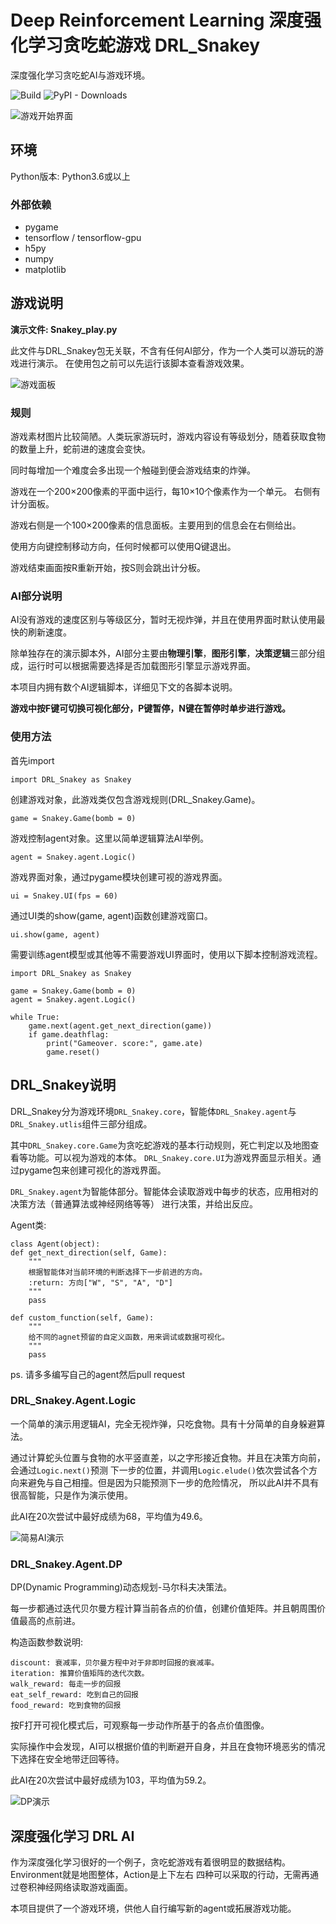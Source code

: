 # Deep Reinforcement Learning 深度强化学习贪吃蛇游戏 DRL_Snakey

深度强化学习贪吃蛇AI与游戏环境。

![Build](http://img.shields.io/travis/cstrikest/DRL_Snakey.svg)
![PyPI - Downloads](https://img.shields.io/pypi/dm/DRL_Snakey.svg)

![游戏开始界面](https://github.com/cstrikest/ML_Snakey/blob/master/images/gamestart_image.png?raw=true)

## 环境

Python版本: Python3.6或以上

### 外部依赖

* pygame
* tensorflow / tensorflow-gpu
* h5py
* numpy
* matplotlib

## 游戏说明

**演示文件: Snakey_play.py**

此文件与DRL_Snakey包无关联，不含有任何AI部分，作为一个人类可以游玩的游戏进行演示。
在使用包之前可以先运行该脚本查看游戏效果。

![游戏面板](https://github.com/cstrikest/ML_Snakey/blob/master/images/game_image.png?raw=true)

### 规则

游戏素材图片比较简陋。人类玩家游玩时，游戏内容设有等级划分，随着获取食物的数量上升，蛇前进的速度会变快。

同时每增加一个难度会多出现一个触碰到便会游戏结束的炸弹。

游戏在一个200×200像素的平面中运行，每10×10个像素作为一个单元。 右侧有计分面板。

游戏右侧是一个100×200像素的信息面板。主要用到的信息会在右侧给出。

使用方向键控制移动方向，任何时候都可以使用Q键退出。

游戏结束画面按R重新开始，按S则会跳出计分板。

### AI部分说明

AI没有游戏的速度区别与等级区分，暂时无视炸弹，并且在使用界面时默认使用最快的刷新速度。

除单独存在的演示脚本外，AI部分主要由**物理引擎**，**图形引擎**，**决策逻辑**三部分组成，运行时可以根据需要选择是否加载图形引擎显示游戏界面。

本项目内拥有数个AI逻辑脚本，详细见下文的各脚本说明。

**游戏中按F键可切换可视化部分，P键暂停，N键在暂停时单步进行游戏。**

### 使用方法

首先import

    import DRL_Snakey as Snakey
    
创建游戏对象，此游戏类仅包含游戏规则(DRL_Snakey.Game)。

    game = Snakey.Game(bomb = 0)
    
游戏控制agent对象。这里以简单逻辑算法AI举例。

    agent = Snakey.agent.Logic()
    
游戏界面对象，通过pygame模块创建可视的游戏界面。
    
    ui = Snakey.UI(fps = 60)
    
通过UI类的show(game, agent)函数创建游戏窗口。

    ui.show(game, agent)

需要训练agent模型或其他等不需要游戏UI界面时，使用以下脚本控制游戏流程。

    import DRL_Snakey as Snakey
    
    game = Snakey.Game(bomb = 0)
    agent = Snakey.agent.Logic()
    
    while True:
        game.next(agent.get_next_direction(game))
        if game.deathflag:
            print("Gameover. score:", game.ate)
            game.reset()
            
## DRL_Snakey说明

DRL_Snakey分为游戏环境`DRL_Snakey.core`，智能体`DRL_Snakey.agent`与`DRL_Snakey.utlis`组件三部分组成。

其中`DRL_Snakey.core.Game`为贪吃蛇游戏的基本行动规则，死亡判定以及地图查看等功能。可以视为游戏的本体。
`DRL_Snakey.core.UI`为游戏界面显示相关。通过pygame包来创建可视化的游戏界面。

`DRL_Snakey.agent`为智能体部分。智能体会读取游戏中每步的状态，应用相对的决策方法（普通算法或神经网络等等）
进行决策，并给出反应。

Agent类:

    class Agent(object):
	def get_next_direction(self, Game):
		"""
		根据智能体对当前环境的判断选择下一步前进的方向。
		:return: 方向["W", "S", "A", "D"]
		"""
		pass
	
	def custom_function(self, Game):
		"""
		给不同的agnet预留的自定义函数，用来调试或数据可视化。
		"""
		pass

ps. 请多多编写自己的agent然后pull request

### DRL_Snakey.Agent.Logic

一个简单的演示用逻辑AI，完全无视炸弹，只吃食物。具有十分简单的自身躲避算法。

通过计算蛇头位置与食物的水平竖直差，以之字形接近食物。并且在决策方向前，会通过`Logic.next()`预测
下一步的位置，并调用`Logic.elude()`依次尝试各个方向来避免与自己相撞。但是因为只能预测下一步的危险情况，
所以此AI并不具有很高智能，只是作为演示使用。

此AI在20次尝试中最好成绩为68，平均值为49.6。

![简易AI演示](https://github.com/cstrikest/ML_Snakey/blob/master/images/2.gif?raw=true)

### DRL_Snakey.Agent.DP

DP(Dynamic Programming)动态规划-马尔科夫决策法。

每一步都通过迭代贝尔曼方程计算当前各点的价值，创建价值矩阵。并且朝周围价值最高的点前进。

构造函数参数说明:

    discount: 衰减率，贝尔曼方程中对于非即时回报的衰减率。
	iteration: 推算价值矩阵的迭代次数。
	walk_reward: 每走一步的回报
	eat_self_reward: 吃到自己的回报
	food_reward: 吃到食物的回报

按F打开可视化模式后，可观察每一步动作所基于的各点价值图像。

实际操作中会发现，AI可以根据价值的判断避开自身，并且在食物环境恶劣的情况下选择在安全地带迂回等待。

此AI在20次尝试中最好成绩为103，平均值为59.2。

![DP演示](https://github.com/cstrikest/ML_Snakey/blob/master/images/DP_play.gif?raw=true)

## 深度强化学习 DRL AI

作为深度强化学习很好的一个例子，贪吃蛇游戏有着很明显的数据结构。Environment就是地图整体，Action是上下左右
四种可以采取的行动，无需再通过卷积神经网络读取游戏画面。

本项目提供了一个游戏环境，供他人自行编写新的agent或拓展游戏功能。